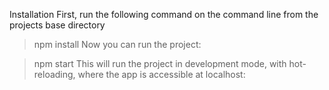 Installation
First, run the following command on the command line from the projects base directory

> npm install
Now you can run the project:

> npm start
This will run the project in development mode, with hot-reloading, where the app is accessible at localhost:
